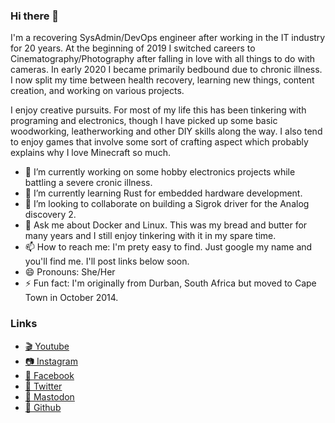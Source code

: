 ### Hi there 👋

I'm a recovering SysAdmin/DevOps engineer after working in the IT industry for 20 years. At the beginning of 2019 I switched careers to Cinematography/Photography after falling in love with all things to do with cameras. In early 2020 I became primarily bedbound due to chronic illness. I now split my time between health recovery, learning new things, content creation, and working on various projects.

I enjoy creative pursuits. For most of my life this has been tinkering with programing and electronics, though I have picked up some basic woodworking, leatherworking and other DIY skills along the way. I also tend to enjoy games that involve some sort of crafting aspect which probably explains why I love Minecraft so much.

- 🔭 I’m currently working on some hobby electronics projects while battling a severe cronic illness.
- 🌱 I’m currently learning Rust for embedded hardware development.
- 👯 I’m looking to collaborate on building a Sigrok driver for the Analog discovery 2.
- 💬 Ask me about Docker and Linux. This was my bread and butter for many years and I still enjoy tinkering with it in my spare time.
- 📫 How to reach me: I'm prety easy to find. Just google my name and you'll find me. I'll post links below soon.
- 😄 Pronouns: She/Her
- ⚡ Fun fact: I'm originally from Durban, South Africa but moved to Cape Town in October 2014.

### Links
- [🎬 Youtube](https://www.youtube.com/unakarlsen)
- [📷 Instagram](https://www.instagram.com/unakarlsen/)
- [👩 Facebook](https://www.facebook.com/Una-Karlsen-281583519190225/)
- [🐤 Twitter](https://twitter.com/smilyborg/)
- [🐘 Mastodon](https://tech.lgbt/@UnaKarlsen)
- [🐙 Github](https://github.com/SmilyBorg/)
